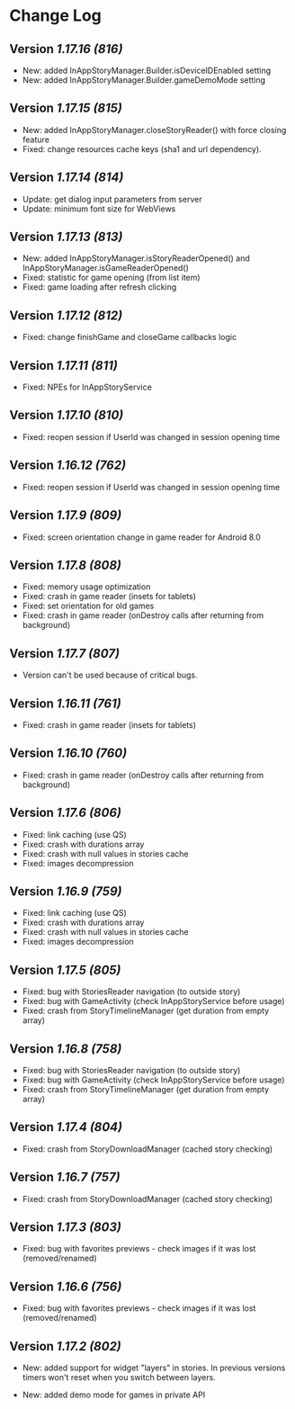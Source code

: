 Change Log
==========

Version *1.17.16 (816)*
----------------------------

* New: added InAppStoryManager.Builder.isDeviceIDEnabled setting
* New: added InAppStoryManager.Builder.gameDemoMode setting

Version *1.17.15 (815)*
----------------------------

* New: added InAppStoryManager.closeStoryReader() with force closing feature
* Fixed: change resources cache keys (sha1 and url dependency). 

Version *1.17.14 (814)*
----------------------------

* Update: get dialog input parameters from server
* Update: minimum font size for WebViews

Version *1.17.13 (813)*
----------------------------

* New: added InAppStoryManager.isStoryReaderOpened() and InAppStoryManager.isGameReaderOpened()
* Fixed: statistic for game opening (from list item)
* Fixed: game loading after refresh clicking
  
Version *1.17.12 (812)*
----------------------------

* Fixed: change finishGame and closeGame callbacks logic

Version *1.17.11 (811)*
----------------------------

* Fixed: NPEs for InAppStoryService
  
Version *1.17.10 (810)*
----------------------------

* Fixed: reopen session if UserId was changed in session opening time

Version *1.16.12 (762)*
----------------------------

* Fixed: reopen session if UserId was changed in session opening time

Version *1.17.9 (809)*
----------------------------

* Fixed: screen orientation change in game reader for Android 8.0

Version *1.17.8 (808)*
----------------------------

* Fixed: memory usage optimization
* Fixed: crash in game reader (insets for tablets)
* Fixed: set orientation for old games
* Fixed: crash in game reader (onDestroy calls after returning from background)

Version *1.17.7 (807)*
----------------------------
* Version can't be used because of critical bugs.

Version *1.16.11 (761)*
----------------------------

* Fixed: crash in game reader (insets for tablets)

Version *1.16.10 (760)*
----------------------------

* Fixed: crash in game reader (onDestroy calls after returning from background)

Version *1.17.6 (806)*
----------------------------

* Fixed: link caching (use QS)
* Fixed: crash with durations array
* Fixed: crash with null values in stories cache
* Fixed: images decompression

  
Version *1.16.9 (759)*
----------------------------

* Fixed: link caching (use QS)
* Fixed: crash with durations array
* Fixed: crash with null values in stories cache
* Fixed: images decompression

Version *1.17.5 (805)*
----------------------------

* Fixed: bug with StoriesReader navigation (to outside story)
* Fixed: bug with GameActivity (check InAppStoryService before usage)
* Fixed: crash from StoryTimelineManager (get duration from empty array)


Version *1.16.8 (758)*
----------------------------

* Fixed: bug with StoriesReader navigation (to outside story)
* Fixed: bug with GameActivity (check InAppStoryService before usage)
* Fixed: crash from StoryTimelineManager (get duration from empty array)


Version *1.17.4 (804)*
----------------------------

* Fixed: crash from StoryDownloadManager (cached story checking)


Version *1.16.7 (757)*
----------------------------

* Fixed: crash from StoryDownloadManager (cached story checking)


Version *1.17.3 (803)*
----------------------------

* Fixed: bug with favorites previews - check images if it was lost (removed/renamed)


Version *1.16.6 (756)*
----------------------------

* Fixed: bug with favorites previews - check images if it was lost (removed/renamed)


Version *1.17.2 (802)*
----------------------------

* New: added support for widget "layers" in stories.
  In previous versions timers won't reset when you switch between layers.

* New: added demo mode for games in private API
